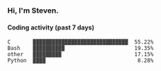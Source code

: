 ### Hi, I'm Steven.

#### Coding activity (past 7 days)
```
C       ▓▓▓▓▓▓▓▓▓▓▓▓▓▓▓▓▓▓▓▓▓▓▓▓▓▓▓▓▓▓  55.22%
Bash    ▓▓▓▓▓▓▓▓▓▓                      19.35%
other   ▓▓▓▓▓▓▓▓▓                       17.15%
Python  ▓▓▓▓                             8.28%
```
